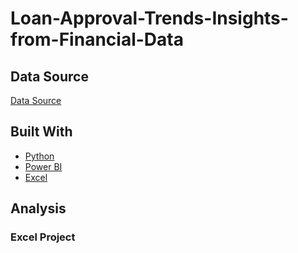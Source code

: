 # Loan-Approval-Trends-Insights-from-Financial-Data



## Data Source
[Data Source](https://www.kaggle.com/datasets/krishnaraj30/finance-loan-approval-prediction-data/data)

## Built With 

-  [Python](https://www.python.org/)
-  [Power BI](https://powerbi.microsoft.com/en-us/)
-  [Excel](https://www.microsoft.com/en-us/)

## Analysis

### Excel Project


